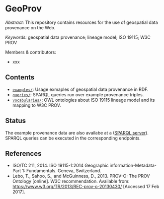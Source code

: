 GeoProv
========
*Abstract:* This repository contains resources for the use of geospatial data provenance on the Web.

*Keywords:* geospatial data provenance; lineage model; ISO 19115; W3C PROV

Members & contributors:
- xxx

Contents
----------------------
- [`examples/`](examples): Usage exmaples of geospatial data provenance in RDF.
- [`queries/`](queries): SPARQL queries run over example provenance triples.
- [`vocabularies/`](vocabularies): OWL ontologies about ISO 19115 lineage model and its mapping to W3C PROV.

Status
---------
The example provenance data are also availabe at a ([SPARQL server](http://202.114.118.190:8099/fuseki/)). SPARQL queries can be executed in the corresponding endpoints.


References
----------
- ISO/TC 211, 2014. ISO 19115-1:2014 Geographic information-Metadata-Part 1: Fundamentals. Geneva, Switzerland.
- Lebo, T., Sahoo, S., and McGuinness, D., 2013. PROV-O: The PROV Ontology [online]. W3C recommendation. Available from: https://www.w3.org/TR/2013/REC-prov-o-20130430/ [Accessed 17 Feb 2017].

